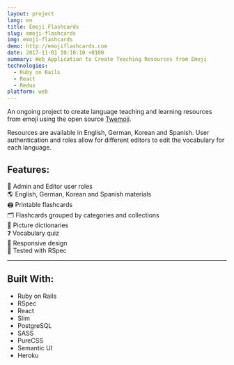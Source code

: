 ```yaml
---
layout: project
lang: en
title: Emoji Flashcards
slug: emoji-flashcards
img: emoji-flashcards
demo: http://emojiflashcards.com
date: 2017-11-01 10:10:10 +0100
summary: Web Application to Create Teaching Resources from Emoji
technologies:
  - Ruby on Rails
  - React
  - Redux
platform: web
---
```

An ongoing project to create language teaching and learning resources from emoji using the open source [Twemoji](https://github.com/twitter/twemoji). 

Resources are available in English, German, Korean and Spanish. User authentication and roles allow for different editors to edit the vocabulary for each language.

## Features:

👤 Admin and Editor user roles  
🌎 English, German, Korean and Spanish materials  
🖨 Printable flashcards  
🗂 Flashcards grouped by categories and collections  
📘 Picture dictionaries  
❓ Vocabulary quiz  
📱 Responsive design  
📝 Tested with RSpec  

---

## Built With:

- Ruby on Rails
- RSpec
- React
- Slim
- PostgreSQL
- SASS
- PureCSS
- Semantic UI
- Heroku